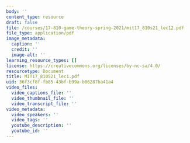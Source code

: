 ```yaml
---
body: ''
content_type: resource
draft: false
file: /courses/17-810-game-theory-spring-2021/mit17_810s21_lec12.pdf
file_type: application/pdf
image_metadata:
  caption: ''
  credit: ''
  image-alt: ''
learning_resource_types: []
license: https://creativecommons.org/licenses/by-nc-sa/4.0/
resourcetype: Document
title: MIT17_810S21_lec1.pdf
uid: 36f3cf8f-fb85-43bf-b99a-b06287ba41a4
video_files:
  video_captions_file: ''
  video_thumbnail_file: ''
  video_transcript_file: ''
video_metadata:
  video_speakers: ''
  video_tags: ''
  youtube_description: ''
  youtube_id: ''
---
```

